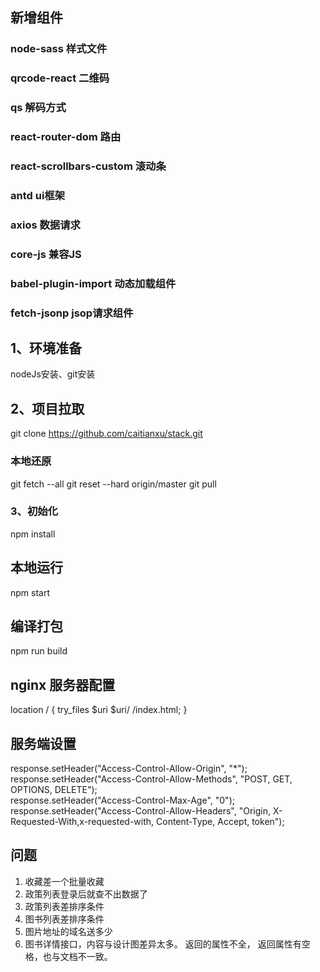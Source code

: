 ## 新增组件

### node-sass  样式文件
### qrcode-react  二维码
### qs 解码方式
### react-router-dom 路由
### react-scrollbars-custom 滚动条
### antd ui框架
### axios 数据请求
### core-js 兼容JS
### babel-plugin-import 动态加载组件
### fetch-jsonp jsop请求组件

## 1、环境准备  
nodeJs安装、git安装

## 2、项目拉取
git clone https://github.com/caitianxu/stack.git

### 本地还原
git fetch --all 
git reset --hard origin/master
git pull

### 3、初始化
npm install

## 本地运行
npm start

## 编译打包
npm run build

## nginx 服务器配置
location / {
  try_files $uri $uri/ /index.html;
}

## 服务端设置
response.setHeader("Access-Control-Allow-Origin", "*");    
response.setHeader("Access-Control-Allow-Methods", "POST, GET, OPTIONS, DELETE");    
response.setHeader("Access-Control-Max-Age", "0");    
response.setHeader("Access-Control-Allow-Headers", "Origin, X-Requested-With,x-requested-with, Content-Type, Accept, token");  


## 问题
1. 收藏差一个批量收藏
2. 政策列表登录后就查不出数据了
3. 政策列表差排序条件
4. 图书列表差排序条件
5. 图片地址的域名送多少
6. 图书详情接口，内容与设计图差异太多。 返回的属性不全， 返回属性有空格，也与文档不一致。